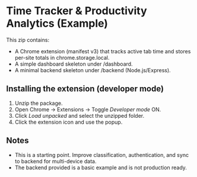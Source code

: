 # Time Tracker & Productivity Analytics (Example)
This zip contains:
- A Chrome extension (manifest v3) that tracks active tab time and stores per-site totals in chrome.storage.local.
- A simple dashboard skeleton under /dashboard.
- A minimal backend skeleton under /backend (Node.js/Express).

## Installing the extension (developer mode)
1. Unzip the package.
2. Open Chrome → Extensions → Toggle *Developer mode* ON.
3. Click *Load unpacked* and select the unzipped folder.
4. Click the extension icon and use the popup.

## Notes
- This is a starting point. Improve classification, authentication, and sync to backend for multi-device data.
- The backend provided is a basic example and is not production ready.
